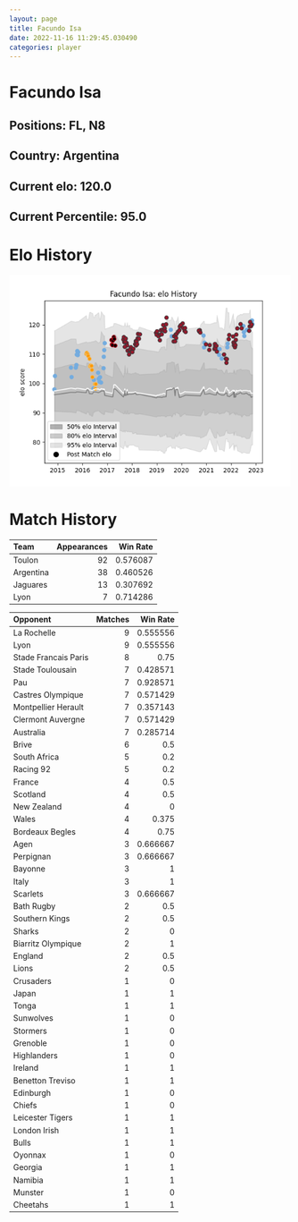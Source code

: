 ```yaml
---  
layout: page  
title: Facundo Isa  
date: 2022-11-16 11:29:45.030490  
categories: player  
---
```

# Facundo Isa

## Positions: FL, N8

## Country: Argentina

## Current elo: 120.0

## Current Percentile: 95.0

# Elo History


![elo history](history_FacundoIsa.png)
# Match History


| Team      |   Appearances |   Win Rate |
|:----------|--------------:|-----------:|
| Toulon    |            92 |   0.576087 |
| Argentina |            38 |   0.460526 |
| Jaguares  |            13 |   0.307692 |
| Lyon      |             7 |   0.714286 |

| Opponent             |   Matches |   Win Rate |
|:---------------------|----------:|-----------:|
| La Rochelle          |         9 |   0.555556 |
| Lyon                 |         9 |   0.555556 |
| Stade Francais Paris |         8 |   0.75     |
| Stade Toulousain     |         7 |   0.428571 |
| Pau                  |         7 |   0.928571 |
| Castres Olympique    |         7 |   0.571429 |
| Montpellier Herault  |         7 |   0.357143 |
| Clermont Auvergne    |         7 |   0.571429 |
| Australia            |         7 |   0.285714 |
| Brive                |         6 |   0.5      |
| South Africa         |         5 |   0.2      |
| Racing 92            |         5 |   0.2      |
| France               |         4 |   0.5      |
| Scotland             |         4 |   0.5      |
| New Zealand          |         4 |   0        |
| Wales                |         4 |   0.375    |
| Bordeaux Begles      |         4 |   0.75     |
| Agen                 |         3 |   0.666667 |
| Perpignan            |         3 |   0.666667 |
| Bayonne              |         3 |   1        |
| Italy                |         3 |   1        |
| Scarlets             |         3 |   0.666667 |
| Bath Rugby           |         2 |   0.5      |
| Southern Kings       |         2 |   0.5      |
| Sharks               |         2 |   0        |
| Biarritz Olympique   |         2 |   1        |
| England              |         2 |   0.5      |
| Lions                |         2 |   0.5      |
| Crusaders            |         1 |   0        |
| Japan                |         1 |   1        |
| Tonga                |         1 |   1        |
| Sunwolves            |         1 |   0        |
| Stormers             |         1 |   0        |
| Grenoble             |         1 |   0        |
| Highlanders          |         1 |   0        |
| Ireland              |         1 |   1        |
| Benetton Treviso     |         1 |   1        |
| Edinburgh            |         1 |   0        |
| Chiefs               |         1 |   0        |
| Leicester Tigers     |         1 |   1        |
| London Irish         |         1 |   1        |
| Bulls                |         1 |   1        |
| Oyonnax              |         1 |   0        |
| Georgia              |         1 |   1        |
| Namibia              |         1 |   1        |
| Munster              |         1 |   0        |
| Cheetahs             |         1 |   1        |